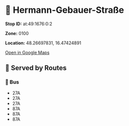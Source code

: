 # 🚉 Hermann-Gebauer-Straße


**Stop ID:** at:49:1676:0:2

**Zone:** 0100

**Location:** 48.26697831, 16.47424891

[Open in Google Maps](https://www.google.com/maps?q=48.26697831,16.47424891)

## 🚆 Served by Routes

### 🚌 Bus
- 27A
- 27A
- 27A
- 87A
- 87A
- 87A